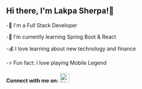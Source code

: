 
## Hi there, I'm Lakpa Sherpa!👋

   -🔭 I'm a Full Stack Developer

   -🌱 I’m currently learning Spring Boot & React

   -💰 I love learning about new technology and finance

   -⚡ Fun fact: I love playing Mobile Legend

**Connect with me on:**
<a href="https://www.linkedin.com/in/lakpa-hyolmo" target="_blank"><img src="https://upload.wikimedia.org/wikipedia/commons/c/ca/LinkedIn_logo_initials.png" alt="LinkedIn Logo" width="25" height="25"/></a>
<!--
**LakpaSherpa123/LakpaSherpa123** is a ✨ _special_ ✨ repository because its `README.md` (this file) appears on your GitHub profile.

Here are some ideas to get you started:

- 🔭 I’m currently working on ...
- 🌱 I’m currently learning ...
- 👯 I’m looking to collaborate on ...
- 🤔 I’m looking for help with ...
- 💬 Ask me about ...
- 📫 How to reach me: ...
- 😄 Pronouns: ...
- ⚡ Fun fact: ...
-->
